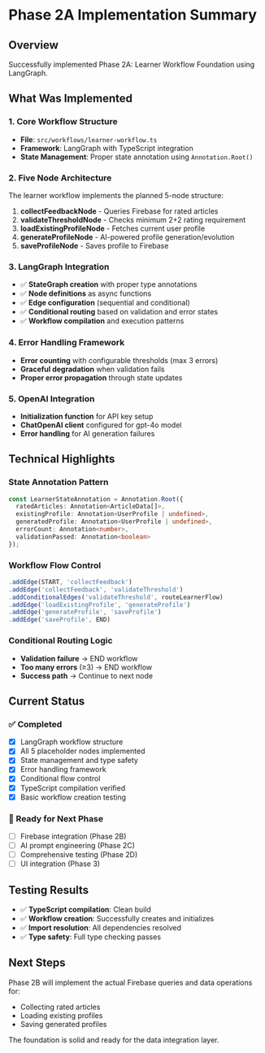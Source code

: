 # Phase 2A Implementation Summary

## Overview
Successfully implemented Phase 2A: Learner Workflow Foundation using LangGraph.

## What Was Implemented

### 1. Core Workflow Structure
- **File**: `src/workflows/learner-workflow.ts`
- **Framework**: LangGraph with TypeScript integration
- **State Management**: Proper state annotation using `Annotation.Root()`

### 2. Five Node Architecture
The learner workflow implements the planned 5-node structure:

1. **collectFeedbackNode** - Queries Firebase for rated articles
2. **validateThresholdNode** - Checks minimum 2+2 rating requirement
3. **loadExistingProfileNode** - Fetches current user profile
4. **generateProfileNode** - AI-powered profile generation/evolution
5. **saveProfileNode** - Saves profile to Firebase

### 3. LangGraph Integration
- ✅ **StateGraph creation** with proper type annotations
- ✅ **Node definitions** as async functions
- ✅ **Edge configuration** (sequential and conditional)
- ✅ **Conditional routing** based on validation and error states
- ✅ **Workflow compilation** and execution patterns

### 4. Error Handling Framework
- **Error counting** with configurable thresholds (max 3 errors)
- **Graceful degradation** when validation fails
- **Proper error propagation** through state updates

### 5. OpenAI Integration
- **Initialization function** for API key setup
- **ChatOpenAI client** configured for gpt-4o model
- **Error handling** for AI generation failures

## Technical Highlights

### State Annotation Pattern
```typescript
const LearnerStateAnnotation = Annotation.Root({
  ratedArticles: Annotation<ArticleData[]>,
  existingProfile: Annotation<UserProfile | undefined>,
  generatedProfile: Annotation<UserProfile | undefined>,
  errorCount: Annotation<number>,
  validationPassed: Annotation<boolean>
});
```

### Workflow Flow Control
```typescript
.addEdge(START, 'collectFeedback')
.addEdge('collectFeedback', 'validateThreshold')
.addConditionalEdges('validateThreshold', routeLearnerFlow)
.addEdge('loadExistingProfile', 'generateProfile')
.addEdge('generateProfile', 'saveProfile')
.addEdge('saveProfile', END)
```

### Conditional Routing Logic
- **Validation failure** → END workflow
- **Too many errors** (≥3) → END workflow  
- **Success path** → Continue to next node

## Current Status

### ✅ Completed
- [x] LangGraph workflow structure
- [x] All 5 placeholder nodes implemented
- [x] State management and type safety
- [x] Error handling framework
- [x] Conditional flow control
- [x] TypeScript compilation verified
- [x] Basic workflow creation testing

### 🔄 Ready for Next Phase
- [ ] Firebase integration (Phase 2B)
- [ ] AI prompt engineering (Phase 2C)
- [ ] Comprehensive testing (Phase 2D)
- [ ] UI integration (Phase 3)

## Testing Results
- ✅ **TypeScript compilation**: Clean build
- ✅ **Workflow creation**: Successfully creates and initializes
- ✅ **Import resolution**: All dependencies resolved
- ✅ **Type safety**: Full type checking passes

## Next Steps
Phase 2B will implement the actual Firebase queries and data operations for:
- Collecting rated articles
- Loading existing profiles  
- Saving generated profiles

The foundation is solid and ready for the data integration layer. 
